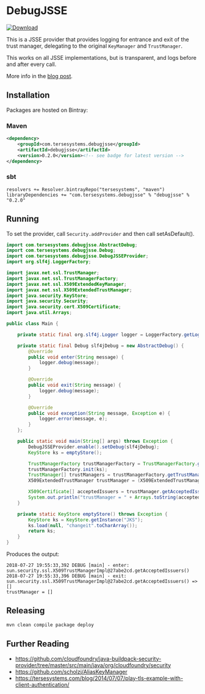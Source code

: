 # DebugJSSE

[ ![Download](https://api.bintray.com/packages/tersesystems/maven/debugjsse/images/download.svg) ](https://bintray.com/tersesystems/maven/debugjsse/_latestVersion)

This is a JSSE provider that provides logging for entrance and exit of the trust manager, delegating to the original `KeyManager` and `TrustManager`.

This works on all JSSE implementations, but is transparent, and logs before and after every call.

More info in the [blog post](https://tersesystems.com/blog/2018/07/27/debug-java-tls-ssl-provider/).

## Installation

Packages are hosted on Bintray:

### Maven

```xml
<dependency>
    <groupId>com.tersesystems.debugjsse</groupId>
    <artifactId>debugjsse</artifactId>
    <version>0.2.0</version><!-- see badge for latest version -->
</dependency>
```

### sbt

```
resolvers += Resolver.bintrayRepo("tersesystems", "maven")
libraryDependencies += "com.tersesystems.debugjsse" % "debugjsse" % "0.2.0"
```

## Running

To set the provider, call `Security.addProvider` and then call setAsDefault().

```java
import com.tersesystems.debugjsse.AbstractDebug;
import com.tersesystems.debugjsse.Debug;
import com.tersesystems.debugjsse.DebugJSSEProvider;
import org.slf4j.LoggerFactory;

import javax.net.ssl.TrustManager;
import javax.net.ssl.TrustManagerFactory;
import javax.net.ssl.X509ExtendedKeyManager;
import javax.net.ssl.X509ExtendedTrustManager;
import java.security.KeyStore;
import java.security.Security;
import java.security.cert.X509Certificate;
import java.util.Arrays;

public class Main {

    private static final org.slf4j.Logger logger = LoggerFactory.getLogger("Main");

    private static final Debug slf4jDebug = new AbstractDebug() {
        @Override
        public void enter(String message) {
            logger.debug(message);
        }

        @Override
        public void exit(String message) {
            logger.debug(message);
        }

        @Override
        public void exception(String message, Exception e) {
            logger.error(message, e);
        }
    };

    public static void main(String[] args) throws Exception {
        DebugJSSEProvider.enable().setDebug(slf4jDebug);
        KeyStore ks = emptyStore();

        TrustManagerFactory trustManagerFactory = TrustManagerFactory.getInstance(TrustManagerFactory.getDefaultAlgorithm());
        trustManagerFactory.init(ks);
        TrustManager[] trustManagers = trustManagerFactory.getTrustManagers();
        X509ExtendedTrustManager trustManager = (X509ExtendedTrustManager) trustManagers[0];

        X509Certificate[] acceptedIssuers = trustManager.getAcceptedIssuers();
        System.out.println("trustManager = " + Arrays.toString(acceptedIssuers));
    }

    private static KeyStore emptyStore() throws Exception {
        KeyStore ks = KeyStore.getInstance("JKS");
        ks.load(null, "changeit".toCharArray());
        return ks;
    }
}
```

Produces the output:

```
2018-07-27 19:55:33,392 DEBUG [main] - enter: sun.security.ssl.X509TrustManagerImpl@27abe2cd.getAcceptedIssuers()
2018-07-27 19:55:33,396 DEBUG [main] - exit:  sun.security.ssl.X509TrustManagerImpl@27abe2cd.getAcceptedIssuers() => []
trustManager = []
```

## Releasing

```bash
mvn clean compile package deploy
```

## Further Reading

* https://github.com/cloudfoundry/java-buildpack-security-provider/tree/master/src/main/java/org/cloudfoundry/security
* https://github.com/scholzj/AliasKeyManager
* https://tersesystems.com/blog/2014/07/07/play-tls-example-with-client-authentication/
